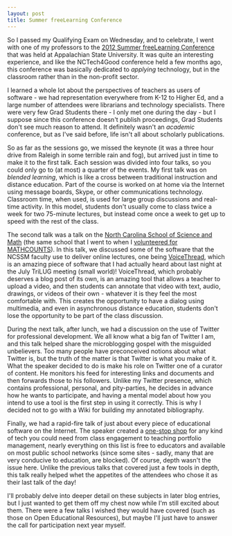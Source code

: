 ```yaml
---
layout: post
title: Summer freeLearning Conference
---
```


So I passed my Qualifying Exam on Wednesday, and to celebrate, I went with one of my professors to the <a href="http://lts.appstate.edu/summer-freelearning-conference-2012">2012 Summer freeLearning Conference</a> that was held at Appalachian State University. It was quite an interesting experience, and like the NCTech4Good conference held a few months ago, this conference was basically dedicated to <em>applying</em> technology, but in the classroom rather than in the non-profit sector.

I learned a whole lot about the perspectives of teachers as users of software - we had representation everywhere from K-12 to Higher Ed, and a large number of attendees were librarians and technology specialists. There were very few Grad Students there - I only met one during the day - but I suppose since this conference doesn't publish proceedings, Grad Students don't see much reason to attend. It definitely wasn't an <em>academic</em> conference, but as I've said before, life isn't all about scholarly publications.

So as far as the sessions go, we missed the keynote (it was a three hour drive from Raleigh in some terrible rain and fog), but arrived just in time to make it to the first talk. Each session was divided into four talks, so you could only go to (at most) a quarter of the events. My first talk was on <em>blended learning</em>, which is like a cross between traditional instruction and distance education. Part of the course is worked on at home via the Internet using message boards, Skype, or other communications technology. Classroom time, when used, is used for large group discussions and real-time activity. In this model, students don't usually come to class twice a week for two 75-minute lectures, but instead come once a week to get up to speed with the rest of the class.

The second talk was a talk on the <a href="http://ncssm.edu">North Carolina School of Science and Math</a> (the same school that I went to when I <a href="http://isharacomix.org/2012/03/16/mathcounts">volunteered for MATHCOUNTS</a>). In this talk, we discussed some of the software that the NCSSM faculty use to deliver online lectures, one being <a href="http://voicethread.com/">VoiceThread</a>, which is an amazing piece of software that I had actually heard about last night at the July TriLUG meeting (small world)! VoiceThread, which probably deserves a blog post of its own, is an amazing tool that allows a teacher to upload a video, and then students can annotate that video with text, audio, drawings, or videos of their own - whatever it is they feel the most comfortable with. This creates the opportunity to have a dialog using multimedia, and even in asynchronous distance education, students don't lose the opportunity to be part of the class discussion.

During the next talk, after lunch, we had a discussion on the use of Twitter for professional development. We all know what a big fan of Twitter I am, and this talk helped share the microblogging gospel with the misguided unbelievers. Too many people have preconceived notions about what Twitter is, but the truth of the matter is that Twitter is what you make of it. What the speaker decided to do is make his role on Twitter one of a curator of content. He monitors his feed for interesting links and documents and then forwards those to his followers. Unlike my Twitter presence, which contains professional, personal, and pity-parties, he decides in advance how he wants to participate, and having a mental model about how you intend to use a tool is the first step in using it correctly. This is why I decided not to go with a Wiki for building my annotated bibliography.

Finally, we had a rapid-fire talk of just about every piece of educational software on the Internet. The speaker created a <a href="https://sites.google.com/site/bloomsdigitalweb20/">one-stop shop</a> for any kind of tech you could need from class engagement to teaching portfolio management, nearly everything on this list is free to educators and available on most public school networks (since some sites - sadly, many that are very conducive to education, are blocked). Of course, depth wasn't the issue here. Unlike the previous talks that covered just a few tools in depth, this talk really helped whet the appetites of the attendees who chose it as their last talk of the day!

I'll probably delve into deeper detail on these subjects in later blog entries, but I just wanted to get them off my chest now while I'm still excited about them. There were a few talks I wished they would have covered (such as those on Open Educational Resources), but maybe I'll just have to answer the call for participation next year myself.
